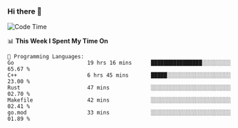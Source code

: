 ### Hi there 👋

<!--
**CrazyCollin/crazycollin** is a ✨ _special_ ✨ repository because its `README.md` (this file) appears on your GitHub profile.

Here are some ideas to get you started:

- 🔭 I’m currently working on ...
- 🌱 I’m currently learning ...
- 👯 I’m looking to collaborate on ...
- 🤔 I’m looking for help with ...
- 💬 Ask me about ...
- 📫 How to reach me: ...
- 😄 Pronouns: ...
- ⚡ Fun fact: ...
-->

<!--START_SECTION:waka-->
![Code Time](http://img.shields.io/badge/Code%20Time-237%20hrs%2040%20mins-blue)

📊 **This Week I Spent My Time On** 

```text
💬 Programming Languages: 
Go                       19 hrs 16 mins      ████████████████░░░░░░░░░   65.67 % 
C++                      6 hrs 45 mins       █████░░░░░░░░░░░░░░░░░░░░   23.00 % 
Rust                     47 mins             ░░░░░░░░░░░░░░░░░░░░░░░░░   02.70 % 
Makefile                 42 mins             ░░░░░░░░░░░░░░░░░░░░░░░░░   02.41 % 
go.mod                   33 mins             ░░░░░░░░░░░░░░░░░░░░░░░░░   01.89 % 

```


<!--END_SECTION:waka-->
